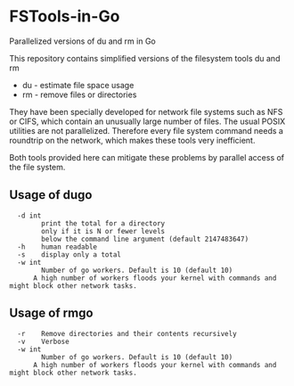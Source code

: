 # FSTools-in-Go
Parallelized versions of du and rm in Go

This repository contains simplified versions of the filesystem tools du and rm

* du - estimate file space usage
* rm - remove files or directories

They have been specially developed for network file systems such as NFS or CIFS, which contain an unusually large number of files. The usual POSIX utilities are not parallelized. Therefore every file system command needs a roundtrip on the network, which makes these tools very inefficient.

Both tools provided here can mitigate these problems by parallel access of the file system. 

## Usage of dugo
```
  -d int
    	print the total for a directory
    	only if it is N or fewer levels
    	below the command line argument (default 2147483647)
  -h	human readable
  -s	display only a total
  -w int
    	Number of go workers. Default is 10 (default 10)
      A high number of workers floods your kernel with commands and might block other network tasks.
```

## Usage of rmgo
```  
  -r	Remove directories and their contents recursively
  -v	Verbose
  -w int
    	Number of go workers. Default is 10 (default 10)
      A high number of workers floods your kernel with commands and might block other network tasks.
```
